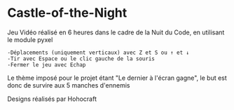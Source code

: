 # Castle-of-the-Night
 Jeu Vidéo réalisé en 6 heures dans le cadre de la Nuit du Code, en utilisant le module pyxel

	-Déplacements (uniquement verticaux) avec Z et S ou ↑ et ↓
 	-Tir avec Espace ou le clic gauche de la souris
  	-Fermer le jeu avec Echap


Le thème imposé pour le projet étant "Le dernier à l'écran gagne", le but est donc de survire aux 5 manches d'ennemis


Designs réalisés par Hohocraft
